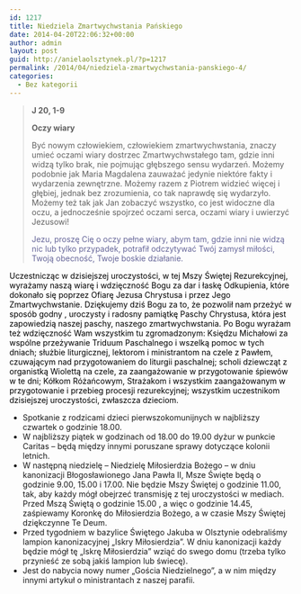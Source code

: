 ```yaml
---
id: 1217
title: Niedziela Zmartwychwstania Pańskiego
date: 2014-04-20T22:06:32+00:00
author: admin
layout: post
guid: http://anielaolsztynek.pl/?p=1217
permalink: /2014/04/niedziela-zmartwychwstania-panskiego-4/
categories:
  - Bez kategorii
---
```

> **J 20, 1-9**
> 
> **Oczy wiary**
> 
> Być nowym człowiekiem, człowiekiem zmartwychwstania, znaczy umieć oczami wiary dostrzec Zmartwychwstałego tam, gdzie inni widzą tylko brak, nie pojmując głębszego sensu wydarzeń. Możemy podobnie jak Maria Magdalena zauważać jedynie niektóre fakty i wydarzenia zewnętrzne. Możemy razem z Piotrem widzieć więcej i głębiej, jednak bez zrozumienia, co tak naprawdę się wydarzyło. Możemy też tak jak Jan zobaczyć wszystko, co jest widoczne dla oczu, a jednocześnie spojrzeć oczami serca, oczami wiary i uwierzyć Jezusowi!
> 
> <span style="color: #666699;">Jezu, proszę Cię o oczy pełne wiary, abym tam, gdzie inni nie widzą nic lub tylko przypadek, potrafił odczytywać Twój zamysł miłości, Twoją obecność, Twoje boskie działanie.</span>

<span style="color: #000000;">Uczestnicząc w dzisiejszej uroczystości, w tej Mszy Świętej Rezurekcyjnej, wyrażamy naszą wiarę i wdzięczność Bogu za dar i łaskę Odkupienia, które dokonało się poprzez Ofiarę Jezusa Chrystusa i przez Jego Zmartwychwstanie. Dziękujemy dziś Bogu za to, że pozwolił nam przeżyć w sposób godny , uroczysty i radosny pamiątkę Paschy Chrystusa, która jest zapowiedzią naszej paschy, naszego zmartwychwstania. Po Bogu wyrażam też wdzięczność Wam wszystkim tu zgromadzonym: Księdzu Michałowi za wspólne przeżywanie Triduum Paschalnego i wszelką pomoc w tych dniach; służbie liturgicznej, lektorom i ministrantom na czele z Pawłem, czuwającym nad przygotowaniem do liturgii paschalnej; scholi dziewcząt z organistką Wiolettą na czele, za zaangażowanie w przygotowanie śpiewów w te dni; Kółkom Różańcowym, Strażakom i wszystkim zaangażowanym w przygotowanie i przebieg procesji rezurekcyjnej; wszystkim uczestnikom dzisiejszej uroczystości, zwłaszcza dzieciom.</span>

  * Spotkanie z rodzicami dzieci pierwszokomunijnych w najbliższy czwartek o godzinie 18.00.
  * W najbliższy piątek w godzinach od 18.00 do 19.00 dyżur w punkcie Caritas &#8211; będą między innymi poruszane sprawy dotyczące kolonii letnich.
  * W następną niedzielę &#8211; Niedzielę Miłosierdzia Bożego &#8211; w dniu kanonizacji Błogosławionego Jana Pawła II, Msze Święte będą o godzinie 9.00, 15.00 i 17.00. Nie będzie Mszy Świętej o godzinie 11.00, tak, aby każdy mógł obejrzeć transmisję z tej uroczystości w mediach. Przed Mszą Świętą o godzinie 15.00 , a więc o godzinie 14.45, zaśpiewamy Koronkę do Miłosierdzia Bożego, a w czasie Mszy Świętej dziękczynne Te Deum.
  * Przed tygodniem w bazylice Świętego Jakuba w Olsztynie odebraliśmy lampion kanonizacyjnej &#8222;Iskry Miłosierdzia&#8221;. W dniu kanonizacji każdy będzie mógł tę &#8222;Iskrę Miłosierdzia&#8221; wziąć do swego domu (trzeba tylko przynieść ze sobą jakiś lampion lub świecę).
  * Jest do nabycia nowy numer &#8222;Gościa Niedzielnego&#8221;, a w nim między innymi artykuł o ministrantach z naszej parafii.